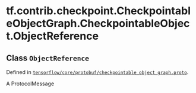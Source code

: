 <div itemscope itemtype="http://developers.google.com/ReferenceObject">
<meta itemprop="name" content="tf.contrib.checkpoint.CheckpointableObjectGraph.CheckpointableObject.ObjectReference" />
<meta itemprop="path" content="Stable" />
</div>

# tf.contrib.checkpoint.CheckpointableObjectGraph.CheckpointableObject.ObjectReference

## Class `ObjectReference`





Defined in [`tensorflow/core/protobuf/checkpointable_object_graph.proto`](https://www.tensorflow.org/code/tensorflow/core/protobuf/checkpointable_object_graph.proto).

A ProtocolMessage

